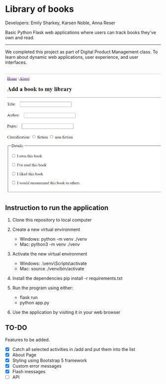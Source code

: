 # Library of books 

Developers: Emily Sharkey, Karsen Noble, Anna Reser

Basic Python Flask web applications where users can track books they've own and read.  

---

We completed this project as part of Digital Product Management class. To learn about dynamic web applications, user experience, and user interfaces.  


![Library application homepage](library.jpg "Library homepage")
---

## Instruction to run the application 

1. Clone this repository to local computer

2. Create a new virtual environment
      - Windows: python -m venv ./venv
      - Mac: python3 -m venv ./venv
      
3. Activate the new virtual environment
      - Windows: .\venv\Scripts\activate
      - Mac: source ./venv/bin/activate
      
4. Install the dependencies pip install -r requirements.txt

5. Run the program using either:
      - flask run
      - python app.py
      
6. Use the application by visiting it in your web browser

## TO-DO  
Features to be added.  

-[x] Catch all selected activities in /add and put them into the list  
-[x] About Page  
-[x] Styling using Bootstrap 5 framework   
-[x] Custom error messages   
-[x] Flash messages   
-[ ] API  